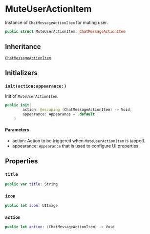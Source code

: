 # MuteUserActionItem

Instance of `ChatMessageActionItem` for muting user.

``` swift
public struct MuteUserActionItem: ChatMessageActionItem 
```

## Inheritance

[`ChatMessageActionItem`](/ChatMessageActionItem)

## Initializers

### `init(action:appearance:)`

Init of `MuteUserActionItem`.

``` swift
public init(
        action: @escaping (ChatMessageActionItem) -> Void,
        appearance: Appearance = .default
    ) 
```

#### Parameters

  - action: Action to be triggered when `MuteUserActionItem` is tapped.
  - appearance: `Appearance` that is used to configure UI properties.

## Properties

### `title`

``` swift
public var title: String 
```

### `icon`

``` swift
public let icon: UIImage
```

### `action`

``` swift
public let action: (ChatMessageActionItem) -> Void
```
